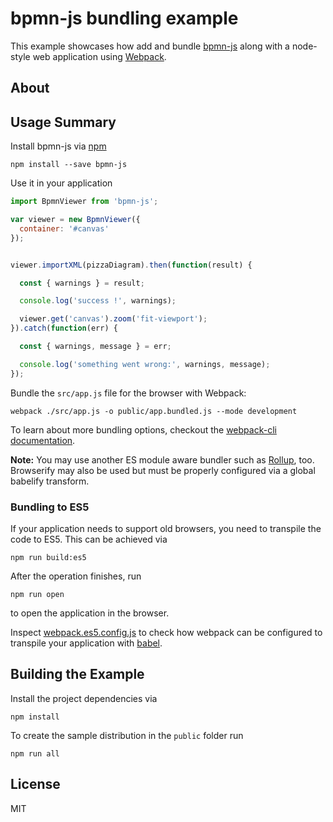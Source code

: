 
# bpmn-js bundling example

This example showcases how add and bundle [bpmn-js](https://github.com/bpmn-io/bpmn-js)
along with a node-style web application using [Webpack](https://webpack.js.org).


## About


## Usage Summary

Install bpmn-js via [npm](http://npmjs.org)

```
npm install --save bpmn-js
```

Use it in your application

```javascript
import BpmnViewer from 'bpmn-js';

var viewer = new BpmnViewer({
  container: '#canvas'
});


viewer.importXML(pizzaDiagram).then(function(result) {

  const { warnings } = result;

  console.log('success !', warnings);

  viewer.get('canvas').zoom('fit-viewport');
}).catch(function(err) {

  const { warnings, message } = err;

  console.log('something went wrong:', warnings, message);
});
```

Bundle the `src/app.js` file for the browser with Webpack:

```
webpack ./src/app.js -o public/app.bundled.js --mode development
```

To learn about more bundling options, checkout the [webpack-cli documentation](https://webpack.js.org/api/cli/).

__Note:__ You may use another ES module aware bundler such as [Rollup](https://rollupjs.org), too.
Browserify may also be used but must be properly configured via a global babelify transform.

### Bundling to ES5

If your application needs to support old browsers, you need to transpile the code to ES5.
This can be achieved via

```
npm run build:es5
```

After the operation finishes, run

```
npm run open
```

to open the application in the browser.

Inspect [webpack.es5.config.js](webpack.es5.config.js) to check how webpack can be configured to transpile your application with [babel](https://babeljs.io/).

## Building the Example

Install the project dependencies via

```
npm install
```

To create the sample distribution in the `public` folder run

```
npm run all
```


## License

MIT
